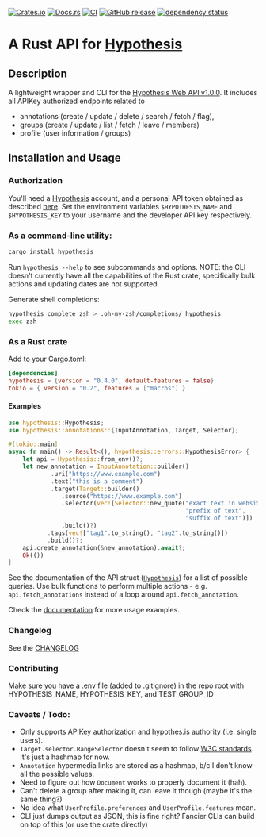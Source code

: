 <!-- cargo-sync-readme start -->

[![Crates.io](https://img.shields.io/crates/v/hypothesis.svg)](https://crates.io/crates/hypothesis)
[![Docs.rs](https://docs.rs/hypothesis/badge.svg)](https://docs.rs/hypothesis)
[![CI](https://github.com/out-of-cheese-error/hypothesis/workflows/Continuous%20Integration/badge.svg)](https://github.com/out-of-cheese-error/hypothesis/actions)
[![GitHub release](https://img.shields.io/github/release/out-of-cheese-error/hypothesis.svg)](https://GitHub.com/out-of-cheese-error/hypothesis/releases/)
[![dependency status](https://deps.rs/repo/github/out-of-cheese-error/hypothesis/status.svg)](https://deps.rs/repo/github/out-of-cheese-error/hypothesis)

# A Rust API for [Hypothesis](https://web.hypothes.is/)

## Description

A lightweight wrapper and CLI for the [Hypothesis Web API v1.0.0](https://h.readthedocs.io/en/latest/api-reference/v1/). It includes all APIKey
authorized endpoints related to

* annotations (create / update / delete / search / fetch / flag),
* groups (create / update / list / fetch / leave / members)
* profile (user information / groups)

## Installation and Usage
### Authorization
You'll need a [Hypothesis](https://hypothes.is) account, and a personal API token obtained as described [here](https://h.readthedocs.io/en/latest/api/authorization/).
Set the environment variables `$HYPOTHESIS_NAME` and `$HYPOTHESIS_KEY` to your username and the developer API key respectively.

### As a command-line utility:
```bash
cargo install hypothesis
```
Run `hypothesis --help` to see subcommands and options.
NOTE: the CLI doesn't currently have all the capabilities of the Rust crate, specifically bulk actions and updating dates are not supported.

Generate shell completions:
```bash
hypothesis complete zsh > .oh-my-zsh/completions/_hypothesis
exec zsh
```

### As a Rust crate
Add to your Cargo.toml:
```toml
[dependencies]
hypothesis = {version = "0.4.0", default-features = false}
tokio = { version = "0.2", features = ["macros"] }
```

#### Examples
```rust no_run
use hypothesis::Hypothesis;
use hypothesis::annotations::{InputAnnotation, Target, Selector};

#[tokio::main]
async fn main() -> Result<(), hypothesis::errors::HypothesisError> {
    let api = Hypothesis::from_env()?;
    let new_annotation = InputAnnotation::builder()
            .uri("https://www.example.com")
            .text("this is a comment")
            .target(Target::builder()
               .source("https://www.example.com")
               .selector(vec![Selector::new_quote("exact text in website to highlight",
                                                  "prefix of text",
                                                  "suffix of text")])
               .build()?)
           .tags(vec!["tag1".to_string(), "tag2".to_string()])
           .build()?;
    api.create_annotation(&new_annotation).await?;
    Ok(())
}
```
See the documentation of the API struct ([`Hypothesis`](https://docs.rs/crate/hypothesis/struct.Hypothesis.html)) for a list of possible queries.
Use bulk functions to perform multiple actions - e.g. `api.fetch_annotations` instead of a loop around `api.fetch_annotation`.

Check the [documentation](https://docs.rs/crate/hypothesis) for more usage examples.

### Changelog
See the [CHANGELOG](CHANGELOG.md)

### Contributing
Make sure you have a .env file (added to .gitignore) in the repo root with HYPOTHESIS_NAME, HYPOTHESIS_KEY, and TEST_GROUP_ID

### Caveats / Todo:
- Only supports APIKey authorization and hypothes.is authority (i.e. single users).
- `Target.selector.RangeSelector` doesn't seem to follow [W3C standards](https://www.w3.org/TR/annotation-model/#range-selector). It's just a hashmap for now.
- `Annotation` hypermedia links are stored as a hashmap, b/c I don't know all the possible values.
- Need to figure out how `Document` works to properly document it (hah).
- Can't delete a group after making it, can leave it though (maybe it's the same thing?)
- No idea what `UserProfile.preferences` and `UserProfile.features` mean.
- CLI just dumps output as JSON, this is fine right? Fancier CLIs can build on top of this (or use the crate directly)

<!-- cargo-sync-readme end -->